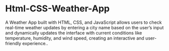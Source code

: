 # Html-CSS-Weather-App
A Weather App built with HTML, CSS, and JavaScript allows users to check real-time weather updates by entering a city name based on the user’s input and dynamically updates the interface with current conditions like temperature, humidity, and wind speed, creating an interactive and user-friendly experience..
